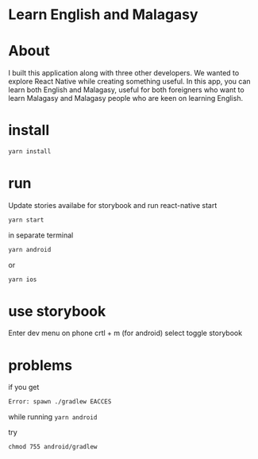 # Learn English and Malagasy

# About

I built this application along with three other developers. We wanted to explore React Native while creating something useful. In this app, you can learn both English and Malagasy, useful for both foreigners who want to learn Malagasy and Malagasy people who are keen on learning English.

# install

```bash
yarn install
```



# run

Update stories availabe for storybook and run react-native start

```bash
yarn start
```

in separate terminal

```bash
yarn android
```

or 

```bash
yarn ios
```

# use storybook

Enter dev menu on phone crtl + m (for android) select toggle storybook


# problems

if you get 

```bash
Error: spawn ./gradlew EACCES
 ```

while running `yarn android`

try

```
chmod 755 android/gradlew 
```
